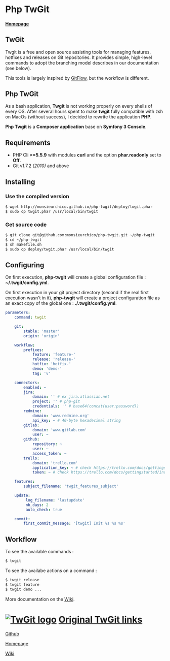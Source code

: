 Php TwGit
==========

#### [Homepage](http://monsieurchico.github.io/php-twgit/)

## TwGit

Twgit is a free and open source assisting tools for managing features, hotfixes and releases on Git repositories.
It provides simple, high-level commands to adopt the branching model describes in our documentation (see below).

This tools is largely inspired by [GitFlow](https://github.com/nvie/gitflow), but the workflow is different.

## Php TwGit

As a bash application, **Twgit** is not working properly on every shells of every OS. After several hours spent to make **twgit** fully compatible with zsh on MacOs (without success), I decided to rewrite the application **PHP**.

**Php Twgit** is a **Composer application** base on **Symfony 3 Console**.

## Requirements

- PHP Cli **>=5.5.9** with modules **curl** and the option **phar.readonly** set to **Off**.
- Git v1.7.2 _(2010)_ and above

## Installing

### Use the compiled version

```bash
$ wget http://monsieurchico.github.io/php-twgit/deploy/twgit.phar
$ sudo cp twgit.phar /usr/local/bin/twgit
```

### Get source code

```bash
$ git clone git@github.com:monsieurchico/php-twgit.git ~/php-twgit
$ cd ~/php-twgit
$ sh makefile.sh
$ sudo cp deploy/twgit.phar /usr/local/bin/twgit
```

## Configuring

On first execution, **php-twgit** will create a global configuration file : **~/.twgit/config.yml**.

On first execution in your git project directory (second if the real first execution wasn't in it), **php-twgit** will create a project configuration file as an exact copy of the global one : **./.twgit/config.yml**.

```yaml
parameters:
    command: twgit

    git:
        stable: 'master'
        origin: 'origin'

    workflow:
        prefixes:
            feature: 'feature-'
            release: 'release-'
            hotfix: 'hotfix-'
            demo: 'demo-'
            tag: 'v'

    connectors:
        enabled: ~
        jira:
            domain: '' # ex jira.atlassian.net
            project: '' # php-git
            credentials: '' # base64(concat(user:password))
        redmine:
            domain: 'www.redmine.org'
            api_key: ~ # 40-byte hexadecimal string
        gitlab:
            domain: 'www.gitlab.com'
            user: ~
        github:
            repository: ~
            user: ~
            access_token: ~
        trello:
            domain: 'trello.com'
            application_key: ~ # check https://trello.com/docs/gettingstarted/index.html#getting-an-application-key
            token: ~ # check https://trello.com/docs/gettingstarted/index.html#getting-a-token-from-a-user

    features:
        subject_filename: 'twgit_features_subject'

    update:
         log_filename: 'lastupdate'
         nb_days: 2
         auto_check: true

    commit:
        first_commit_message: '[twgit] Init %s %s %s'

```

## Workflow

To see the available commands :

```bash
$ twgit
```

To see the availabe actions on a command :

```bash
$ twgit release
$ twgit feature
$ twgit demo ...
```

More documentation on the [Wiki](https://github.com/Twenga/twgit/wiki).

[![TwGit logo](https://github.com/Twenga/twgit/raw/stable/doc/logo-med.png)](http://twgit.twenga.com/) [Original TwGit links](https://github.com/Twenga/twgit/)
====

[Github](https://github.com/Twenga/twgit/)

[Homepage](http://twgit.twenga.com/)

[Wiki](https://github.com/Twenga/twgit/wiki)